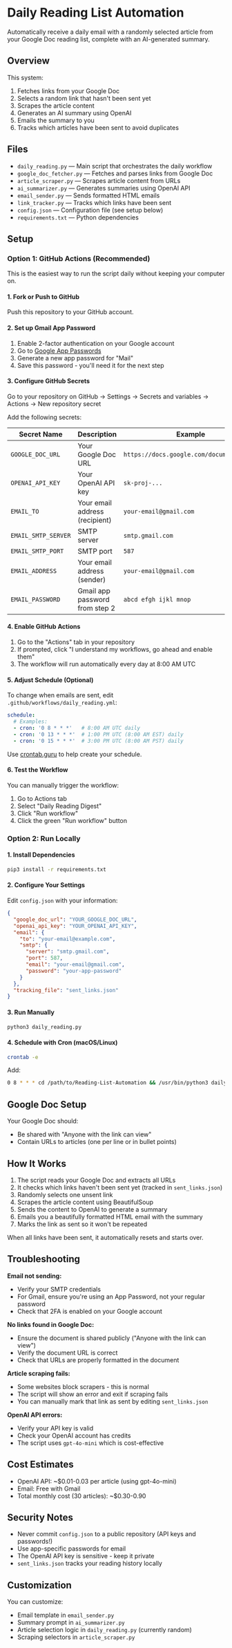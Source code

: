 # Daily Reading List Automation

Automatically receive a daily email with a randomly selected article from your Google Doc reading list, complete with an AI-generated summary.

## Overview

This system:
1. Fetches links from your Google Doc
2. Selects a random link that hasn't been sent yet
3. Scrapes the article content
4. Generates an AI summary using OpenAI
5. Emails the summary to you
6. Tracks which articles have been sent to avoid duplicates

## Files

- `daily_reading.py` — Main script that orchestrates the daily workflow
- `google_doc_fetcher.py` — Fetches and parses links from Google Doc
- `article_scraper.py` — Scrapes article content from URLs
- `ai_summarizer.py` — Generates summaries using OpenAI API
- `email_sender.py` — Sends formatted HTML emails
- `link_tracker.py` — Tracks which links have been sent
- `config.json` — Configuration file (see setup below)
- `requirements.txt` — Python dependencies

## Setup

### Option 1: GitHub Actions (Recommended)

This is the easiest way to run the script daily without keeping your computer on.

#### 1. Fork or Push to GitHub

Push this repository to your GitHub account.

#### 2. Set up Gmail App Password

1. Enable 2-factor authentication on your Google account
2. Go to [Google App Passwords](https://myaccount.google.com/apppasswords)
3. Generate a new app password for "Mail"
4. Save this password - you'll need it for the next step

#### 3. Configure GitHub Secrets

Go to your repository on GitHub → Settings → Secrets and variables → Actions → New repository secret

Add the following secrets:

| Secret Name | Description | Example |
|------------|-------------|---------|
| `GOOGLE_DOC_URL` | Your Google Doc URL | `https://docs.google.com/document/d/...` |
| `OPENAI_API_KEY` | Your OpenAI API key | `sk-proj-...` |
| `EMAIL_TO` | Your email address (recipient) | `your-email@gmail.com` |
| `EMAIL_SMTP_SERVER` | SMTP server | `smtp.gmail.com` |
| `EMAIL_SMTP_PORT` | SMTP port | `587` |
| `EMAIL_ADDRESS` | Your email address (sender) | `your-email@gmail.com` |
| `EMAIL_PASSWORD` | Gmail app password from step 2 | `abcd efgh ijkl mnop` |

#### 4. Enable GitHub Actions

1. Go to the "Actions" tab in your repository
2. If prompted, click "I understand my workflows, go ahead and enable them"
3. The workflow will run automatically every day at 8:00 AM UTC

#### 5. Adjust Schedule (Optional)

To change when emails are sent, edit `.github/workflows/daily_reading.yml`:

```yaml
schedule:
  # Examples:
  - cron: '0 8 * * *'   # 8:00 AM UTC daily
  - cron: '0 13 * * *'  # 1:00 PM UTC (8:00 AM EST) daily
  - cron: '0 15 * * *'  # 3:00 PM UTC (8:00 AM PST) daily
```

Use [crontab.guru](https://crontab.guru/) to help create your schedule.

#### 6. Test the Workflow

You can manually trigger the workflow:
1. Go to Actions tab
2. Select "Daily Reading Digest"
3. Click "Run workflow"
4. Click the green "Run workflow" button

### Option 2: Run Locally

#### 1. Install Dependencies

```bash
pip3 install -r requirements.txt
```

#### 2. Configure Your Settings

Edit `config.json` with your information:

```json
{
  "google_doc_url": "YOUR_GOOGLE_DOC_URL",
  "openai_api_key": "YOUR_OPENAI_API_KEY",
  "email": {
    "to": "your-email@example.com",
    "smtp": {
      "server": "smtp.gmail.com",
      "port": 587,
      "email": "your-email@gmail.com",
      "password": "your-app-password"
    }
  },
  "tracking_file": "sent_links.json"
}
```

#### 3. Run Manually

```bash
python3 daily_reading.py
```

#### 4. Schedule with Cron (macOS/Linux)

```bash
crontab -e
```

Add:
```bash
0 8 * * * cd /path/to/Reading-List-Automation && /usr/bin/python3 daily_reading.py
```

## Google Doc Setup

Your Google Doc should:
- Be shared with "Anyone with the link can view"
- Contain URLs to articles (one per line or in bullet points)

## How It Works

1. The script reads your Google Doc and extracts all URLs
2. It checks which links haven't been sent yet (tracked in `sent_links.json`)
3. Randomly selects one unsent link
4. Scrapes the article content using BeautifulSoup
5. Sends the content to OpenAI to generate a summary
6. Emails you a beautifully formatted HTML email with the summary
7. Marks the link as sent so it won't be repeated

When all links have been sent, it automatically resets and starts over.

## Troubleshooting

**Email not sending:**
- Verify your SMTP credentials
- For Gmail, ensure you're using an App Password, not your regular password
- Check that 2FA is enabled on your Google account

**No links found in Google Doc:**
- Ensure the document is shared publicly ("Anyone with the link can view")
- Verify the document URL is correct
- Check that URLs are properly formatted in the document

**Article scraping fails:**
- Some websites block scrapers - this is normal
- The script will show an error and exit if scraping fails
- You can manually mark that link as sent by editing `sent_links.json`

**OpenAI API errors:**
- Verify your API key is valid
- Check your OpenAI account has credits
- The script uses `gpt-4o-mini` which is cost-effective

## Cost Estimates

- OpenAI API: ~$0.01-0.03 per article (using gpt-4o-mini)
- Email: Free with Gmail
- Total monthly cost (30 articles): ~$0.30-0.90

## Security Notes

- Never commit `config.json` to a public repository (API keys and passwords!)
- Use app-specific passwords for email
- The OpenAI API key is sensitive - keep it private
- `sent_links.json` tracks your reading history locally

## Customization

You can customize:
- Email template in `email_sender.py`
- Summary prompt in `ai_summarizer.py`
- Article selection logic in `daily_reading.py` (currently random)
- Scraping selectors in `article_scraper.py`
